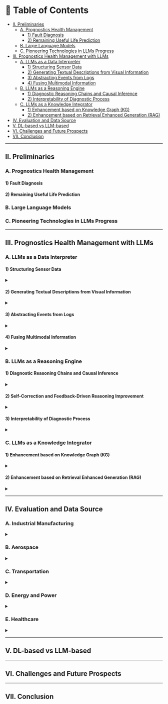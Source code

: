 # 📘 Table of Contents

- [II. Preliminaries](#ii-preliminaries)
  - [A. Prognostics Health Management](#a-prognostics-health-management)
    - [1) Fault Diagnosis](#1-fault-diagnosis)
    - [2) Remaining Useful Life Prediction](#2-remaining-useful-life-prediction)
  - [B. Large Language Models](#b-large-language-models)
  - [C. Pioneering Technologies in LLMs Progress](#c-pioneering-technologies-in-llms-progress)
- [III. Prognostics Health Management with LLMs](#iii-prognostics-health-management-with-llms)
  - [A. LLMs as a Data Interpreter](#a-llms-as-a-data-interpreter)
    - [1) Structuring Sensor Data](#1-structuring-sensor-data)
    - [2) Generating Textual Descriptions from Visual Information](#2-generating-textual-descriptions-from-visual-information)
    - [3) Abstracting Events from Logs](#3-abstracting-events-from-logs)
    - [4) Fusing Multimodal Information](#4-fusing-multimodal-information)
  - [B. LLMs as a Reasoning Engine](#b-llms-as-a-reasoning-engine)
    - [1) Diagnostic Reasoning Chains and Causal Inference](#1-diagnostic-reasoning-chains-and-causal-inference)
    - [2) Interpretability of Diagnostic Process](#2-interpretability-of-diagnostic-process)
  - [C. LLMs as a Knowledge Integrator](#c-llms-as-a-knowledge-integrator)
    - [1) Enhancement based on Knowledge Graph (KG)](#1-enhancement-based-on-knowledge-graph-kg)
    - [2) Enhancement based on Retrieval Enhanced Generation (RAG)](#2-enhancement-based-on-retrieval-enhanced-generation-rag)
- [IV. Evaluation and Data Source](#iv-evaluation-and-data-source)
- [V. DL-based vs LLM-based](#v-dl-based-vs-llm-based)
- [VI. Challenges and Future Prospects](#vi-challenges-and-future-prospects)
- [VII. Conclusion](#vii-conclusion)

---

## II. Preliminaries


### A. Prognostics Health Management


#### 1) Fault Diagnosis


#### 2) Remaining Useful Life Prediction


### B. Large Language Models

### C. Pioneering Technologies in LLMs Progress


---

## III. Prognostics Health Management with LLMs
### A. LLMs as a Data Interpreter
#### 1) Structuring Sensor Data
<details>
<summary></summary>

- **System Log Parsing with Large Language Models: A Review.** `arXiv` `2025`

  Beck, Viktor and Landauer, Max and Wurzenberger, Markus and Skopik, Florian and Rauber, Andreas. [[Paper](http://arxiv.org/abs/2504.04877)]

- **Using Large Language Models to Enhance the Reusability of Sensor Data.** `MDPI` `2024`

  Berenguer, Alberto and Morejón, Adriana and Tomás, David and Mazón, Jose-Norberto. [[Paper](https://www.mdpi.com/1424-8220/24/2/347)]

- **Structured Information Extraction from Scientific Text with Large Language Models.** `Nature Communications` `2024`

  Dagdelen, John and Dunn, Alexander and Lee, Sanghoon and Walker, Nicholas and Rosen, Andrew S. and Ceder, Gerbrand and Persson, Kristin A. and Jain, Anubhav. [[Paper](https://www.nature.com/articles/s41467-024-45563-x)]

- **BlendSQL: A Scalable Dialect for Unifying Hybrid Question Answering in Relational Algebra.** `arXiv` `2024`

  Glenn, Parker and Dakle, Parag and Wang, Liang and Raghavan, Preethi. [[Paper](https://aclanthology.org/2024.findings-acl.25)]

- **Multimodal LLM for Intelligent Transportation Systems.** `arXiv` `2024`

  Le, Dexter and Yunusoglu, Aybars and Tiwari, Karn and Isik, Murat and Dikmen, I. Can. [[Paper](http://arxiv.org/abs/2412.11683)]

- **A Survey on Open Information Extraction from Rule-based Model to Large Language Model.** `arXiv` `2024`

  Liu, Pai and Gao, Wenyang and Dong, Wenjie and Ai, Lin and Gong, Ziwei and Huang, Songfang and Li, Zongsheng and Hoque, Ehsan and Hirschberg, Julia and Zhang, Yue. [[Paper](http://arxiv.org/abs/2208.08690)]

- **LogParser-LLM: Advancing Efficient Log Parsing with Large Language Models.** `arXiv` `2024`

  Zhong, Aoxiao and Mo, Dengyao and Liu, Guiyang and Liu, Jinbu and Lu, Qingda and Zhou, Qi and Wu, Jiesheng and Li, Quanzheng and Wen, Qingsong. [[Paper](https://doi.org/10.1145/3637528.3671810)]

  - **Multimodal Large Language Model-Enabled Machine Intelligent Fault Diagnosis Method with Non-Contact Dynamic Vision Data.** `Sensors (Basel, Switzerland)` `2025`

  Lu, Zihan and Sun, Cuiying and Li, Xiang.

- **VisionLLM: Large Language Model Is Also an Open-Ended Decoder for Vision-Centric Tasks.** `Advances in Neural Information Processing Systems` `2023`

  Wang, Wenhai and Chen, Zhe and Chen, Xiaokang and Wu, Jiannan and Zhu, Xizhou and Zeng, Gang and Luo, Ping and Lu, Tong and Zhou, Jie and Qiao, Yu and Dai, Jifeng. [[Paper](https://proceedings.neurips.cc/paper_files/paper/2023/hash/c1f7b1ed763e9c75e4db74b49b76db5f-Abstract-Conference.html)]

</details>

#### 2) Generating Textual Descriptions from Visual Information
<details>
<summary></summary>


- **Enhancing Data Literacy On-Demand: LLMs as Guides for Novices in Chart Interpretation.** `IEEE` `2025`

  Choe, Kiroong and Lee, Chaerin and Lee, Soohyun and Song, Jiwon and Cho, Aeri and Kim, Nam Wook and Seo, Jinwook. [[Paper](https://ieeexplore.ieee.org/abstract/document/10555321)]


- **Bridging Expert Knowledge and Sensor Measurements for Machine Fault Quantification with Large Language Models.** `IEEE` `2024`

  Jose, Sagar and Nguyen, Khanh T.P and Medjaher, Kamal and Zemouri, Ryad and Lévesque, Mélanie and Tahan, Antoine. [[Paper](https://ieeexplore.ieee.org/abstract/document/10637229)]

- **A Text-Based Knowledge-Embedded Soft Sensing Modeling Approach for General Industrial Process Tasks Based on Large Language Model.** `arXiv` `2025`

  Tong, Shuo and Liu, Han and Guo, Runyuan and Tian, Xueqiong and Wang, Wenqing and Liu, Ding and Zhang, Youmin. [[Paper](http://arxiv.org/abs/2501.05075)]


</details>

#### 3) Abstracting Events from Logs
<details>
<summary></summary>

- **Is a Large Language Model a Good Annotator for Event Extraction?.** `Proceedings of the AAAI Conference on Artificial Intelligence` `2024`

  Chen, Ruirui and Qin, Chengwei and Jiang, Weifeng and Choi, Dongkyu. [[Paper](https://ojs.aaai.org/index.php/AAAI/article/view/29730)]

- **LogLLM: Log-based Anomaly Detection Using Large Language Models.** `arXiv` `2025`

  Guan, Wei and Cao, Jian and Qian, Shiyou and Gao, Jianqi and Ouyang, Chun. [[Paper](http://arxiv.org/abs/2411.08561)]

- **Data Interpreter: An LLM Agent For Data Science.** `arXiv` `2024`

  Hong, Sirui and Lin, Yizhang and Liu, Bang and Liu. [[Paper](http://arxiv.org/abs/2402.18679)]

- **Exploring the Effectiveness of LLMs in Automated Logging Generation: An Empirical Study.** `arXiv` `2024`

  Li, Yichen and Huo, Yintong and Jiang, Zhihan and Zhong, Renyi and He, Pinjia and Su, Yuxin and Briand, Lionel and Lyu, Michael R.. [[Paper](http://arxiv.org/abs/2307.05950)]

- **Maintaining Data Freshness in Distributed Cyber-Physical Systems.** `IEEE Transactions on Computers` `2019`

  Li, Guohui and Li, Jianjun and Guo, Bing and others. [[Paper](https://ieeexplore.ieee.org/abstract/document/8611386/)]

- **ContextLLM: Meaningful Context Reasoning from Multi-Sensor and Multi-Device Data Using LLMs | Proceedings of the 26th International Workshop on Mobile Computing Systems and Applications.** `ACM Conferences` `2025`

  Post, Kevin and. [[Paper](https://dl.acm.org/doi/10.1145/3708468.3711892)]

- **LLM-Based Event Abstraction and~Integration for~IoT-Sourced Logs.** `Springer Nature Switzerland` `2025`

  Shirali, Mohsen and Sani, Mohammadreza Fani and Ahmadi, Zahra and Serral, Estefanía.

- **Power System State Estimation Using PMUs with Imperfect Synchronization.** `IEEE Transactions on power Systems` `2013`

  Yang, Peng and Tan, Zhao and Wiesel, Ami and Nehorai, Arye.

- **LLM-TSFD: An Industrial Time Series Human-in-the-Loop Fault Diagnosis Method Based on a Large Language Model.** `Expert Systems with Applications` `2025`

  Zhang, Qi and Xu, Chao and Li, Jie and Sun, Yicheng and Bao, Jinsong and Zhang, Dan. [[Paper](https://www.sciencedirect.com/science/article/pii/S0957417424027283)]
  
</details>

#### 4) Fusing Multimodal Information
<details>
<summary></summary>

- **Multimodal LLMs for~Health Grounded in~Individual-Specific Data.** `Springer Nature Switzerland` `2024`

  Belyaeva, Anastasiya and Cosentino, Justin and Hormozdiari, Farhad and Eswaran, Krish and Shetty, Shravya and Corrado, Greg and Carroll, Andrew and McLean, Cory Y. and Furlotte, Nicholas A..

- **Multimodal Data Fusion: An Overview of Methods, Challenges, and Prospects.** `Proceedings of the IEEE` `2015`

  Lahat, Dana and Adali, Tülay and Jutten, Christian. [[Paper](https://ieeexplore.ieee.org/abstract/document/7214350)]

- **Dynamic Vision-Based Machinery Fault Diagnosis with Cross-Modality Feature Alignment.** `IEEE/CAA Journal of Automatica Sinica` `2024`

  Li, Xiang and Yu, Shupeng and Lei, Yaguo and Li, Naipeng and Yang, Bin. [[Paper](https://ieeexplore.ieee.org/document/10664604)]

- **TaskSense: A Translation-like Approach for Tasking Heterogeneous Sensor Systems with LLMs | Proceedings of the 23rd ACM Conference on Embedded Networked Sensor Systems.** `ACM Conferences` `2025`

  Liu, Kaiwei and. [[Paper](https://dl.acm.org/doi/10.1145/3715014.3722070)]

- **Multi-Sensor Information Fusion and Coordinate Attention-Based Fault Diagnosis Method and Its Interpretability Research.** `Engineering Applications of Artificial Intelligence` `2023`

  Tong, Jinyu and Liu, Cang and Zheng, Jinde and Pan, Haiyang. [[Paper](https://www.sciencedirect.com/science/article/pii/S0952197623007984)]

- **TransCompressor: LLM-Powered Multimodal Data Compression for Smart Transportation.** `Association for Computing Machinery` `2024`

  Yang, Huanqi and Wu, Rucheng and Xu, Weitao. [[Paper](https://doi.org/10.1145/3636534.3698120)]

- **Large Language Models as Data Preprocessors.** `arXiv` `2024`

  Zhang, Haochen and Dong, Yuyang and Xiao, Chuan and Oyamada, Masafumi. [[Paper](http://arxiv.org/abs/2308.16361)]

</details>

### B. LLMs as a Reasoning Engine


#### 1) Diagnostic Reasoning Chains and Causal Inference
<details>
<summary></summary>

- **Causal Inference.** `Engineering` `2020`

  Kun Kuang. [[Paper](https://www.sciencedirect.com/science/article/pii/S2095809919305235)]
  
- **A Case-Based Reasoning System for Fault Detection and Isolation: A Case Study on Complex Gearboxes.** `Journal of Quality in Maintenance Engineering` `2019`

  Boral, Soumava and Chaturvedi, Sanjay Kumar and Naikan, V.N.A.. [[Paper](https://doi.org/10.1108/JQME-05-2018-0039)]

- **Program of Thoughts Prompting: Disentangling Computation from Reasoning for Numerical Reasoning Tasks.** `arXiv` `2023`

  Chen, Wenhu and Ma, Xueguang and Wang, Xinyi and Cohen, William W.. [[Paper](http://arxiv.org/abs/2211.12588)]

- **Knowledge-Based Fault Diagnosis in Industrial Internet of Things: A Survey.** `IEEE Internet of Things Journal` `2022`

  Chi, Yuanfang and Dong, Yanjie and Wang, Z. Jane and Yu, F. Richard and Leung, Victor C. M.. [[Paper](https://ieeexplore.ieee.org/abstract/document/9745085)]

- **Large Language Models Are Reasoning Teachers.** `Association for Computational Linguistics` `2023`

  Ho, Namgyu and Schmid, Laura and Yun, Se-Young. [[Paper](https://aclanthology.org/2023.acl-long.830/)]

- **Forward-Backward Reasoning in Large Language Models for Mathematical Verification.** `Association for Computational Linguistics` `2024`

  Jiang, Weisen and Shi, Han and Yu, Longhui and Liu, Zhengying and Zhang, Yu and Li, Zhenguo and Kwok, James. [[Paper](https://aclanthology.org/2024.findings-acl.397/)]

- **Making Language Models Better Reasoners with Step-Aware Verifier.** `Association for Computational Linguistics` `2023`

  Li, Yifei and Lin, Zeqi and Zhang, Shizhuo and Fu, Qiang and Chen, Bei and Lou, Jian-Guang and Chen, Weizhu. [[Paper](https://aclanthology.org/2023.acl-long.291/)]

- **Electrical Load Forecasting Using Edge Computing and Federated Learning.** `IEEE` `2020`

  Taïk, Afaf and Cherkaoui, Soumaya.

- **Applying a Case-Based Reasoning Method for Fault Diagnosis during Maintenance.** `Journal of Mechanical Engineering Science` `2009`

  Tsai, Y-T. [[Paper](https://doi.org/10.1243/09544062JMES1588)]

- **Machine Fault Diagnosis and Prognosis: The State of The Art.** `International Journal of Fluid Machinery and Systems` `2009`

  Van Tung, Tran and Yang, Bo-Suk.

- **Self-Reasoning Language Models: Unfold Hidden Reasoning Chains with Few Reasoning Catalyst.** `Association for Computational Linguistics` `2025`

  Wang, Hongru and Cai, Deng and Zhong, Wanjun and Huang, Shijue and Pan, Jeff Z. and Liu, Zeming and Wong, Kam-Fai. [[Paper](https://aclanthology.org/2025.findings-acl.291/)]

- **Enhancing Fault Troubleshooting through Human-Machine Collaboration: A Multi-Stage Reasoning Approach.** `IEEE` `2024`

  Wen, Sijie and Chen, Yongming and Pan, Xinyu and Zhuang, Weibin and Li, Xinyu. [[Paper](https://ieeexplore.ieee.org/abstract/document/10711734)]

- **Large Language Models Perform Diagnostic Reasoning.** `arXiv` `2023`

  Wu, Cheng-Kuang and Chen, Wei-Lin and Chen, Hsin-Hsi. [[Paper](http://arxiv.org/abs/2307.08922)]

- **DrHouse: An LLM-empowered Diagnostic Reasoning System through Harnessing Outcomes from Sensor Data and Expert Knowledge.** `Proc. ACM` `2024`

  Yang, Bufang and Jiang, Siyang and Xu, Lilin and Liu, Kaiwei and Li, Hai and Xing, Guoliang and Chen, Hongkai and Jiang, Xiaofan and Yan, Zhenyu. [[Paper](https://dl.acm.org/doi/10.1145/3699765)]

- **CausalKGPT: Industrial Structure Causal Knowledge-Enhanced Large Language Model for Cause Analysis of Quality Problems in Aerospace Product Manufacturing.** `Advanced Engineering Informatics` `2024`

  Zhou, Bin and Li, Xinyu and Liu, Tianyuan and Xu, Kaizhou and Liu, Wei and Bao, Jinsong. [[Paper](https://www.sciencedirect.com/science/article/pii/S1474034623004615)]
  - **A Modeling and Probabilistic Reasoning Method of Dynamic Uncertain Causality Graph for Industrial Fault Diagnosis.** `International Journal of Automation and Computing` `2014`

  Dong, Chun-Ling and Zhang, Qin and Geng, Shi-Chao. [[Paper](https://doi.org/10.1007/s11633-014-0791-8)]

- **Reasoning with Language Model Is Planning with World Model.** `Association for Computational Linguistics` `2023`

  Hao, Shibo and Gu, Yi and Ma, Haodi and Hong, Joshua and Wang, Zhen and Wang, Daisy and Hu, Zhiting. [[Paper](https://aclanthology.org/2023.emnlp-main.507/)]

- **Can Large Language Models Infer Causation from Correlation?.** `arXiv` `2024`

  Jin, Zhijing and Liu, Jiarui and Lyu, Zhiheng and Poff, Spencer and Sachan, Mrinmaya and Mihalcea, Rada and Diab, Mona and Schölkopf, Bernhard. [[Paper](http://arxiv.org/abs/2306.05836)]

- **LLMs Are Prone to Fallacies in Causal Inference.** `arXiv` `2024`

  Joshi, Nitish and Saparov, Abulhair and Wang, Yixin and He, He. [[Paper](http://arxiv.org/abs/2406.12158)]

- **Large Language Models and Causal Inference in Collaboration: A Comprehensive Survey.** `Association for Computational Linguistics` `2025`

  Liu, Xiaoyu and Xu, Paiheng and Wu, Junda and Yuan, Jiaxin and Yang, Yifan and Zhou, Yuhang and Liu, Fuxiao and Guan, Tianrui and Wang, Haoliang and Yu, Tong and McAuley, Julian and Ai, Wei and Huang, Furong. [[Paper](https://aclanthology.org/2025.findings-naacl.427/)]

- **Seg-Zero: Reasoning-Chain Guided Segmentation via Cognitive Reinforcement.** `arXiv` `2025`

  Liu, Yuqi and Peng, Bohao and Zhong, Zhisheng and Yue, Zihao and Lu, Fanbin and Yu, Bei and Jia, Jiaya. [[Paper](http://arxiv.org/abs/2503.06520)]

- **Causal Order: The Key to Leveraging Imperfect Experts in Causal Inference.** `arXiv` `2025`

  Vashishtha, Aniket and Reddy, Abbavaram Gowtham and Kumar, Abhinav and Bachu, Saketh and Balasubramanian, Vineeth N. and Sharma, Amit. [[Paper](http://arxiv.org/abs/2310.15117)]

- **Causal Discriminative Modeling for Robust Cloud Service Fault Detection.** `Journal of Computer Technology and Software` `2024`

  Wang, Heyi. [[Paper](https://ashpress.org/index.php/jcts/article/view/193)]
</details>


#### 2) Self-Correction and Feedback-Driven Reasoning Improvement
<details>
<summary></summary>

- **QueryAgent: A Reliable and Efficient Reasoning Framework with Environmental Feedback-based Self-Correction.** `arXiv` `2024`

  Huang, Xiang and Cheng, Sitao and Huang, Shanshan and Shen, Jiayu and Xu, Yong and Zhang, Chaoyun and Qu, Yuzhong. [[Paper](http://arxiv.org/abs/2403.11886)]

- **Learning to Correction: Explainable Feedback Generation for Visual Commonsense Reasoning Distractor | Proceedings of the 32nd ACM International Conference on Multimedia.** `ACM Conferences` `2025`

  Jiali Chen, Xusen Hei, Yuqi Xue, Yuancheng Wei, Jiayuan Xie, Yi Cai, Qing Li. [[Paper](https://dl.acm.org/doi/10.1145/3664647.3681590)]

- **Making Language Models Better Reasoners with Step-Aware Verifier.** `Association for Computational Linguistics` `2023`

  Li, Yifei and Lin, Zeqi and Zhang, Shizhuo and Fu, Qiang and Chen, Bei and Lou, Jian-Guang and Chen, Weizhu. [[Paper](https://aclanthology.org/2023.acl-long.291/)]

- **REFINER: Reasoning Feedback on Intermediate Representations.** `arXiv` `2024`

  Paul, Debjit and Ismayilzada, Mete and Peyrard, Maxime and Borges, Beatriz and Bosselut, Antoine and West, Robert and Faltings, Boi. [[Paper](http://arxiv.org/abs/2304.01904)]

  - **RL4F: Generating Natural Language Feedback with Reinforcement Learning for Repairing Model Outputs.** `Association for Computational Linguistics` `2023`

  Akyurek, Afra Feyza and Akyurek, Ekin and Kalyan, Ashwin and Clark, Peter and Wijaya, Derry Tanti and Tandon, Niket. [[Paper](https://aclanthology.org/2023.acl-long.427/)]

- **Embedding Self-Correction as an Inherent Ability in Large Language Models for Enhanced Mathematical Reasoning.** `arXiv` `2025`

  Gao, Kuofeng and Cai, Huanqia and Shuai, Qingyao and Gong, Dihong and Li, Zhifeng. [[Paper](http://arxiv.org/abs/2410.10735)]

- **Large Language Models Cannot Self-Correct Reasoning Yet.** `The Twelfth International Conference` `2023`

  Huang, Jie and Chen, Xinyun and Mishra, Swaroop and Zheng, Huaixiu Steven and Yu, Adams Wei and Song, Xinying and Zhou, Denny. [[Paper](https://openreview.net/forum?id=IkmD3fKBPQ)]

- **Improving Intermediate Reasoning in Zero-Shot Chain-of-Thought for Large Language Models with Filter Supervisor-Self Correction.** `Neurocomputing` `2025`

  Jun Sun. [[Paper](https://www.sciencedirect.com/science/article/abs/pii/S0925231224019908)]

- **Self-Refine: Iterative Refinement with Self-Feedback.** `Conference` `2023`

  Madaan, Aman and Tandon, Niket and Gupta, Prakhar and Hallinan, Skyler and Gao. [[Paper](https://openreview.net/forum?id=S37hOerQLB)]

- **Fine-Tuning on Diverse Reasoning Chains Drives Within-Inference CoT Refinement in LLMs.** `arXiv` `2025`

  Puerto, Haritz and Chubakov, Tilek and Zhu, Xiaodan and Madabushi, Harish Tayyar and Gurevych, Iryna. [[Paper](http://arxiv.org/abs/2407.03181)]

- **Self-Consistency Improves Chain of Thought Reasoning in Language Models.** `arXiv` `2023`

  Wang, Xuezhi and Wei, Jason and Schuurmans, Dale and Le, Quoc and Chi, Ed and Narang, Sharan and Chowdhery, Aakanksha and Zhou, Denny. [[Paper](http://arxiv.org/abs/2203.11171)]

- **RCOT: Detecting and Rectifying Factual Inconsistency in Reasoning by Reversing Chain-of-Thought.** `arXiv` `2023`

  Xue, Tianci and Wang, Ziqi and Wang, Zhenhailong and Han, Chi and Yu, Pengfei and Ji, Heng. [[Paper](http://arxiv.org/abs/2305.11499)]

</details>

#### 3) Interpretability of Diagnostic Process
<details>
<summary></summary>

- **A Spectral Interpretable Bearing Fault Diagnosis Framework Powered by Large Language Models.** `Sensors` `2025`

  Bao, Panfeng and Yi, Wenjun and Zhu, Yue and Shen, Yufeng and Peng, Haotian. [[Paper](https://www.mdpi.com/1424-8220/25/12/3822)]

- **Enhancing Reliability Through Interpretability: A Comprehensive Survey of Interpretable Intelligent Fault Diagnosis in Rotating Machinery.** `IEEE Access` `2024`

  Chen, Gang and Yuan, Junlin and Zhang, Yiyue and Zhu, Hanyue and Huang, Ruyi and Wang, Fengtao and Li, Weihua. [[Paper](https://ieeexplore.ieee.org/abstract/document/10600683)]

- **Integrating LLMs for Explainable Fault Diagnosis in Complex Systems.** `arXiv` `2024`

  Dave, Akshay J. and Nguyen, Tat Nghia and Vilim, Richard B.. [[Paper](http://arxiv.org/abs/2402.06695)]

- **Using SHAP Values and Machine Learning to Understand Trends in the Transient Stability Limit.** `IEEE Transactions on Power Systems` `2023`

  Hamilton, Robert I and Papadopoulos, Panagiotis N.

- **An Interpretable Approach Using Hybrid Graph Networks and Explainable AI for Intelligent Diagnosis Recommendations in Chronic Disease Care.** `Biomedical Signal Processing and Control` `2024`

  Huang, Mengxing and Zhang, Xiu Shi and Bhatti, Uzair Aslam and Wu, YuanYuan and Zhang, Yu and Yasin Ghadi, Yazeed. [[Paper](https://www.sciencedirect.com/science/article/pii/S1746809423013460)]

- **Variational Attention-Based Interpretable Transformer Network for Rotary Machine Fault Diagnosis.** `IEEE Transactions on Neural Networks and Learning Systems` `2024`

  Li, Yasong and Zhou, Zheng and Sun, Chuang and Chen, Xuefeng and Yan, Ruqiang. [[Paper](https://ieeexplore.ieee.org/abstract/document/9887963)]

- **WavCapsNet: An Interpretable Intelligent Compound Fault Diagnosis Method by Backward Tracking.** `IEEE` `2023`

  Li, Weihua and Lan, Hao and Chen, Junbin and Feng, Ke and Huang, Ruyi. [[Paper](https://ieeexplore.ieee.org/abstract/document/10143698)]

- **The Interpretable Reasoning and Intelligent Decision-Making Based on Event Knowledge Graph With LLMs in Fault Diagnosis Scenarios.** `IEEE Transactions on Instrumentation and Measurement` `2025`

  Men, ChangHao and Han, Yu and Wang, Ping and Tao, JianYuan and Huang, Cheng-Geng. [[Paper](https://ieeexplore.ieee.org/abstract/document/10925425)]

- **Intelligent Fault Diagnosis and Visual Interpretability of Rotating Machinery Based on Residual Neural Network** `Measurement` `2022`

  Yu, Shihang and Wang, Min and Pang, Shanchen and Song, Limei and Qiao, Sibo. [[Paper](https://www.sciencedirect.com/science/article/pii/S0263224122004778)]
</details>


### C. LLMs as a Knowledge Integrator


#### 1) Enhancement based on Knowledge Graph (KG)
<details>
<summary></summary>

- **Large Knowledge Model: Perspectives and Challenges.** `Data Intelligence` `2024`

  Chen, Huajun. [[Paper](http://arxiv.org/abs/2312.02706)]

- **Knowledge Graphs: Opportunities and Challenges | Artificial Intelligence Review.** `Online` `2025`

  Ciyuan Peng, Feng Xia, Mehdi Naseriparsa \& Francesco Osborne. [[Paper](https://link.springer.com/article/10.1007/s10462-023-10465-9)]

- **Chatlaw: A Multi-Agent Collaborative Legal Assistant with Knowledge Graph Enhanced Mixture-of-Experts Large Language Model.** `arXiv` `2024`

  Cui, Jiaxi and Ning, Munan and Li, Zongjian and Chen, Bohua and Yan, Yang and Li, Hao and Ling, Bin and Tian, Yonghong and Yuan, Li. [[Paper](http://arxiv.org/abs/2306.16092)]

- **EXplainable Neural-Symbolic Learning (\mkbibemphX-NeSyL) Methodology to Fuse Deep Learning Representations with Expert Knowledge Graphs: The MonuMAI Cultural Heritage Use Case.** `Information Fusion` `2022`

  Díaz-Rodríguez, Natalia and Lamas, Alberto and Sanchez, Jules and Franchi, Gianni and Donadello, Ivan and Tabik, Siham and Filliat, David and Cruz, Policarpo and Montes, Rosana and Herrera, Francisco. [[Paper](https://www.sciencedirect.com/science/article/pii/S1566253521001986)]

- **Knowledge Graph-Enhanced Molecular Contrastive Learning with Functional Prompt.** `Nature Machine Intelligence` `2023`

  Fang, Yin and Zhang, Qiang and Zhang, Ningyu and Chen, Zhuo and Zhuang, Xiang and Shao, Xin and Fan, Xiaohui and Chen, Huajun. [[Paper](https://www.nature.com/articles/s42256-023-00654-0)]

- **An Enhanced Prompt-Based LLM Reasoning Scheme via~Knowledge Graph-Integrated Collaboration.** `Springer Nature Switzerland` `2024`

  Li, Yihao and Zhang, Ru and Liu, Jianyi.

- **Graph Convolutional Neural Network for Intelligent Fault Diagnosis of Machines via Knowledge Graph.** `IEEE Transactions on Industrial Informatics` `2024`

  Mao, Zehui and Wang, Huan and Jiang, Bin and Xu, Juan and Guo, Huifeng. [[Paper](https://ieeexplore.ieee.org/abstract/document/10454020)]

- **Knowledge Graph Large Language Model (KG-LLM) for Link Prediction.** `arXiv` `2025`

  Shu, Dong and Chen, Tianle and Jin, Mingyu and Zhang, Chong and Du, Mengnan and Zhang, Yongfeng. [[Paper](http://arxiv.org/abs/2403.07311)]

- **Knowledge Graph Accuracy Evaluation: An LLM-enhanced Embedding Approach.** `International Journal of Data Science and Analytics` `2025`

  Zhang, Mingtao and Yang, Guoli and Liu, Yi and Shi, Jing and Bai, Xiaoying. [[Paper](https://doi.org/10.1007/s41060-024-00661-3)]

- **CausalKGPT: Industrial Structure Causal Knowledge-Enhanced Large Language Model for Cause Analysis of Quality Problems in Aerospace Product Manufacturing.** `Advanced Engineering Informatics` `2024`

  Zhou, Bin and Li, Xinyu and Liu, Tianyuan and Xu, Kaizhou and Liu, Wei and Bao, Jinsong. [[Paper](https://www.sciencedirect.com/science/article/pii/S1474034623004615)]

- **Leveraging on Causal Knowledge for Enhancing the Root Cause Analysis of Equipment Spot Inspection Failures.** `Adv. Eng. Inform.` `2022`

  Zhou, Bin and Li, Jie and Li, Xinyu and Hua, Bao and Bao, Jinsong. [[Paper](https://doi.org/10.1016/j.aei.2022.101799)]

- **LLMs for Knowledge Graph Construction and Reasoning: Recent Capabilities and Future Opportunities.** `World Wide Web` `2024`

  Zhu, Yuqi and Wang, Xiaohan and Chen, Jing and Qiao, Shuofei and Ou, Yixin and Yao, Yunzhi and Deng, Shumin and Chen, Huajun and Zhang, Ningyu. [[Paper](https://doi.org/10.1007/s11280-024-01297-w)]

- **Multi-Modal Knowledge Graph Construction and Application: A Survey.** `IEEE Transactions on Knowledge and Data Engineering` `2024`

  Zhu, Xiangru and Li, Zhixu and Wang, Xiaodan and Jiang, Xueyao and Sun, Penglei and Wang, Xuwu and Xiao, Yanghua and Yuan, Nicholas Jing. [[Paper](https://ieeexplore.ieee.org/abstract/document/9961954)]

- **Knowledge Graph-Based In-Context Learning for Advanced Fault Diagnosis in Sensor Networks.** `Sensors (Basel, Switzerland)` `2024`

  Xie, Xin and Wang, Junbo and Han, Yu and Li, Wenjuan.

</details>

#### 2) Enhancement based on Retrieval Enhanced Generation (RAG)
<details>
<summary></summary>

- **Application of Retrieval-Augmented Generation for Interactive Industrial Knowledge Management via a Large Language Model.** `Computer Standards \& Interfaces` `2025`

  Chen, Lun-Chi and Pardeshi, Mayuresh Sunil and Liao, Yi-Xiang and Pai, Kai-Chih. [[Paper](https://www.sciencedirect.com/science/article/pii/S0920548925000248)]

- **Vul-RAG: Enhancing LLM-based Vulnerability Detection via Knowledge-level RAG.** `arXiv` `2025`

  Du, Xueying and Zheng, Geng and Wang, Kaixin and Zou, Yi and Wang, Yujia and Deng, Wentai and Feng, Jiayi and Liu, Mingwei and Chen, Bihuan and Peng, Xin and Ma, Tao and Lou, Yiling. [[Paper](http://arxiv.org/abs/2406.11147)]

- **Vul-RAG: Enhancing LLM-based Vulnerability Detection via Knowledge-level RAG.** `arXiv` `2025`

  Du, Xueying and Zheng, Geng and Wang, Kaixin and Zou, Yi and Wang, Yujia and Deng, Wentai and Feng, Jiayi and Liu, Mingwei and Chen, Bihuan and Peng, Xin and Ma, Tao and Lou, Yiling. [[Paper](http://arxiv.org/abs/2406.11147)]

- **From Human Experts to Machines: An LLM Supported Approach to Ontology and Knowledge Graph Construction.** `arXiv` `2024`

  Kommineni, Vamsi Krishna and König-Ries, Birgitta and Samuel, Sheeba. [[Paper](http://arxiv.org/abs/2403.08345)]

- **Enhancing LLM Factual Accuracy with RAG to Counter Hallucinations: A Case Study on Domain-Specific Queries in Private Knowledge-Bases.** `arXiv` `2024`

  Li, Jiarui and Yuan, Ye and Zhang, Zehua. [[Paper](http://arxiv.org/abs/2403.10446)]

- **How Much Can RAG Help the Reasoning of LLM?.** `arXiv` `2024`

  Liu, Jingyu and Lin, Jiaen and Liu, Yong. [[Paper](http://arxiv.org/abs/2410.02338)]

- **QA-RAG: Exploring LLM Reliance on External Knowledge.** `MDPI` `2025`

  Mansurova, A., Mansurova, A., \& Nugumanova, A.. [[Paper](https://www.mdpi.com/2504-2289/8/9/115)]

- **LLM-R: A Framework for Domain-Adaptive Maintenance Scheme Generation Combining Hierarchical Agents and RAG.** `arXiv` `2024`

  Tao, Laifa and Huang, Qixuan and Wu, Xianjun and Zhang, Weiwei and Wu, Yunlong and Li, Bin and Lu, Chen and Hai, Xingshuo. [[Paper](http://arxiv.org/abs/2411.04476)]

- **ReF-DDPM: A Novel DDPM-based Data Augmentation Method for Imbalanced Rolling Bearing Fault Diagnosis.** `Reliability Engineering \& System Safety` `2024`

  Yu, Tian and Li, Chaoshun and Huang, Jie and Xiao, Xiangqu and Zhang, Xiaoyuan and Li, Yuhong and Fu, Bitao. [[Paper](https://www.sciencedirect.com/science/article/pii/S0951832024004150)]

- **KnowAgent: Knowledge-Augmented Planning for LLM-Based Agents.** `arXiv` `2025`

  Zhu, Yuqi and Qiao, Shuofei and Ou, Yixin and Deng, Shumin and Lyu, Shiwei and Shen, Yue and Liang, Lei and Gu, Jinjie and Chen, Huajun and Zhang, Ningyu. [[Paper](http://arxiv.org/abs/2403.03101)]

</details>


---

## IV. Evaluation and Data Source

### A. Industrial Manufacturing
<details>
  <summary></summary>
  
- **Application of Internet of Thing and Cyber Physical System in Industry 4.0 Smart Manufacturing.** `Springer` `2021`

  Abikoye, Oluwakemi Christiana and Bajeh, Amos Orenyi and Awotunde, Joseph Bamidele and Ameen, Ahmed Oloduowo and Mojeed, Hammed Adeleye and Abdulraheem, Muyideen and Oladipo, Idowu Dauda and Salihu, Shakirat Aderonke. [[Paper](https://link.springer.com/chapter/10.1007/978-3-030-66222-6_14)]

- **Forecasting Municipal Solid Waste Quantity Using Artificial Neural Network and Supported Vector Machine Techniques: A Case Study of Johannesburg, South Africa.** `Journal of Cleaner Production` `2021`

  family=Ayeleru, given=OO, given-i=OO and family=Fajimi, given=LI, given-i=LI and family=Oboirien, given=BO, given-i=BO and family=Olubambi, given=PA, given-i=PA. [[Paper](https://www.sciencedirect.com/science/article/abs/pii/S0959652620357176)]

- **Cyber-Physical Systems Architecture for Self-Aware Machines in Industry 4.0 Environment.** `IFAC-PapersOnLine` `2015`

  Bagheri, Behrad and Yang, Shanhu and Kao, Hung-An and Lee, Jay. [[Paper](https://www.sciencedirect.com/science/article/pii/S2405896315005571)]

- **Machine Learning Techniques Applied to Mechanical Fault Diagnosis and Fault Prognosis in the Context of Real Industrial Manufacturing Use-Cases: A Systematic Literature Review.** `Applied Intelligence` `2022`

  Fernandes, Marta and Corchado, Juan Manuel and Marreiros, Goreti. [[Paper](https://doi.org/10.1007/s10489-022-03344-3)]

- **An End-to-End General Language Model (GLM)-4-Based Milling Cutter Fault Diagnosis Framework for Intelligent Manufacturing.** `Sensors (Basel, Switzerland)` `2025`

  He, Jigang and Liu, Xuan and Lei, Yuncong and Cao, Ao and Xiong, Jie. [[Paper](https://www.mdpi.com/1424-8220/25/7/2295)]

- **Research Progress on Data-Driven Industrial Fault Diagnosis Methods.** `Sensors (Basel, Switzerland)` `2025`

  Lei, Liang and Li, Weibin and Zhang, Shiwei and Wu, Changyuan and Yu, Hongxiang. [[Paper](https://pmc.ncbi.nlm.nih.gov/articles/PMC12074220/)]

- **Privacy-Preserving Traffic Flow Prediction: A Federated Learning Approach.** `IEEE Internet of Things Journal` `2020`

  Liu, Yi and family=James, given=JQ, given-i=JQ and Kang, Jiawen and Niyato, Dusit and Zhang, Shuyu. [[Paper](https://ieeexplore.ieee.org/abstract/document/9082655)]

- **LLM-based Framework for Bearing Fault Diagnosis.** `Mechanical Systems and Signal Processing` `2025`

  L Tao, H Liu, G Ning, W Cao. [[Paper](https://www.sciencedirect.com/science/article/abs/pii/S0888327024010252)]

- **Towards Privacy-Preserving Waste Classification in the Internet of Things.** `IEEE Internet of Things Journal` `2024`

  Quan, Minh K and Nguyen, Dinh C and Nguyen, Van-Dinh and Wijayasundara, Mayuri and Setunge, Sujeeva and Pathirana, Pubudu N.

- **FLDID: Federated Learning Enabled Deep Intrusion Detection in Smart Manufacturing Industries.** `Sensors` `2022`

  Verma, Priyanka and Breslin, John G and O’Shea, Donna. [[Paper](https://www.mdpi.com/1424-8220/22/22/8974)]

- **BrainIoT: Brain-like Productive Services Provisioning with Federated Learning in Industrial IoT.** `IEEE Internet of Things Journal` `2021`

  Yang, Hui and Yuan, Jiaqi and Li, Chao and Zhao, Guanliang and Sun, Zhengjie and Yao, Qiuyan and Bao, Bowen and Vasilakos, Athanasios V and Zhang, Jie. [[Paper](https://ieeexplore.ieee.org/abstract/document/9454442)]

</details>

### B. Aerospace
<details>
<summary></summary>

 - **Deep Learning-Based Borescope Image Processing for Aero-Engine Blade in-Situ Damage Detection.** `Aerospace Science and Technology` `2022`

  Hongbing Shang. [[Paper](https://www.sciencedirect.com/science/article/abs/pii/S127096382200147X)]

- **Joint Knowledge Graph and Large Language Model for Fault Diagnosis and Its Application in Aviation Assembly.** `IEEE Transactions on Industrial Informatics` `2024`

  LIU, Peifeng and Qian, Lu and Zhao, Xingwei and Tao, Bo. [[Paper](https://ieeexplore.ieee.org/abstract/document/10463190)]

- **Fault Knowledge Graph Construction and Platform Development for Aircraft PHM.** `Sensors (Basel, Switzerland)` `2023`

  Meng, Xiangzhen and Jing, Bo and Wang, Shenglong and Pan, Jinxin and Huang, Yifeng and Jiao, Xiaoxuan. [[Paper](https://www.mdpi.com/1424-8220/24/1/231)]

- **FD-LLM: Large Language Model for Fault Diagnosis of Machines.** `arXiv` `2024`

  Qaid, Hamzah A. A. M. and Zhang, Bo and Li, Dan and Ng, See-Kiong and Li, Wei. [[Paper](http://arxiv.org/abs/2412.01218)]

- **Exploring Research on the Construction and Application of Knowledge Graphs for Aircraft Fault Diagnosis.** `Sensors (Basel, Switzerland)` `2023`

  Tang, Xilang and Chi, Guo and Cui, Lijie and Ip, Andrew W. H. and Yung, Kai Leung and Xie, Xiaoyue. [[Paper](https://www.mdpi.com/1424-8220/23/11/5295)]

- **Identification of Variables Impacting Cascading Failures in Aerospace Systems: A Natural Language Processing Approach.** `Springer Nature Switzerland` `2024`

  Taramsari, Hossein Basereh and Rao, Balaji and Nilchiani, Roshanak and Lipizzi, Carlo. [[Paper](https://link.springer.com/chapter/10.1007/978-3-031-62554-1_26)]

- **An Aerospace Equipment Operation and Maintenance Scheduling Method Based on LLM and Solver.** `ICAIRC` `2024`

  Xia, Tian and Wang, Hao and Wang, Tianyue and Zhang, Linxuan. [[Paper](https://ieeexplore.ieee.org/abstract/document/10899990)]

- **KG-SR-LLM: Knowledge-Guided Semantic Representation and Large Language Model Framework for Cross-Domain Bearing Fault Diagnosis.** `Sensors (Basel, Switzerland)` `2025`

  Xiao, Chengyong and Liu, Xiaowei and Wulamu, Aziguli and Zhang, Dezheng. [[Paper](https://www.mdpi.com/1424-8220/25/18/5758)]

- **An Intelligent Guided Troubleshooting Method for Aircraft Based on HybirdRAG.** `Scientific Reports` `2025`

  Xie, Xiaoyue and Tang, Xilang and Gu, Siwei and Cui, Lijie. [[Paper](https://www.nature.com/articles/s41598-025-02643-2)]

- **CausalKGPT: Industrial Structure Causal Knowledge-Enhanced Large Language Model for Cause Analysis of Quality Problems in Aerospace Product Manufacturing.** `Advanced Engineering Informatics` `2024`

  Zhou, B., Li, X., Liu, T., Xu, K., Liu, W. and. [[Paper](https://www.sciencedirect.com/science/article/abs/pii/S1474034623004615)]

- **A Comprehensive Survey of UPPAAL-assisted Formal Modeling and Verification.** `Software: Practice and Experience` `2025`

  Zhou, Wenbo and Zhao, Yujiao and Zhang, Ye and Wang, Yiyuan and Yin, Minghao. [[Paper](https://onlinelibrary.wiley.com/doi/abs/10.1002/spe.3372)]

  
</details>

### C. Transportation
<details>
<summary></summary>

- **A Large Language Model Framework to Uncover Underreporting in Traffic Crashes.** `Journal of Safety Research` `2025`

  Arteaga, Cristian and Park, JeeWoong. [[Paper](https://www.sciencedirect.com/science/article/pii/S0022437524001580)]

- **Decentralized Federated Learning for Extended Sensing in 6G Connected Vehicles.** `Vehicular Communications` `2022`

  Barbieri, Luca and Savazzi, Stefano and Brambilla, Mattia and Nicoli, Monica. [[Paper](https://www.sciencedirect.com/science/article/abs/pii/S2214209621000656)]

- **Federated Learning for Connected and Automated Vehicles: A Survey of Existing Approaches and Challenges.** `IEEE Transactions on Intelligent Vehicles` `2023`

  Chellapandi, Vishnu Pandi and Yuan, Liangqi and Brinton, Christopher G and Żak, Stanislaw H and Wang, Ziran. [[Paper](https://ieeexplore.ieee.org/abstract/document/10316635)]

- **LLM-based Intelligent Q\&A System for Railway Locomotive Maintenance Standardization.** `Scientific Reports` `2025`

  Chen, Ao and Tian, Ye and Zhang, Jinyi and Li, Chen and Zhang, Huiyuan. [[Paper](https://www.nature.com/articles/s41598-025-96130-3)]

- **Safety Evaluation of Protected Bike Lane Treatments at Intersections: A Causal Framework.** `Accident; Analysis and Prevention` `2025`

  Dai, Bingyou and Wang, Xuesong and Guo, Qiming and Yang, Lu and Bai, Yu. [[Paper](https://www.sciencedirect.com/science/article/abs/pii/S0001457525002180)]

- **Fedparking: A Federated Learning Based Parking Space Estimation with Parked Vehicle Assisted Edge Computing.** `IEEE Transactions on Vehicular Technology` `2021`

  Huang, Xumin and Li, Peichun and Yu, Rong and Wu, Yuan and Xie, Kan and Xie, Shengli. [[Paper](https://ieeexplore.ieee.org/abstract/document/9492053)]

- **Blockchain and Federated Learning for Collaborative Intrusion Detection in Vehicular Edge Computing.** `IEEE Transactions on Vehicular Technology` `2021`

  Liu, Hong and Zhang, Shuaipeng and Zhang, Pengfei and Zhou, Xinqiang and Shao, Xuebin and Pu, Geguang and Zhang, Yan. [[Paper](https://ieeexplore.ieee.org/abstract/document/9420262)]

- **Collision Risk Prediction and Takeover Requirements Assessment Based on Radar-Video Integrated Sensors Data: A System Framework Based on LLM.** `Accident; Analysis and Prevention` `2025`

  Liu, Qingchao and Yu, Ruohan and Cai, Yingfeng and Yuan, Quan and Wei, Henglai and Lv, Chen. [[Paper](https://www.sciencedirect.com/science/article/abs/pii/S0001457525001277)]

- **Intelligent Operation, Maintenance, and Control System for Public Building: Towards Infection Risk Mitigation and Energy Efficiency.** `Sustainable Cities and Society` `2023`

  Ren, Chen and Zhu, Hao-Cheng and Wang, Junqi and Feng, Zhuangbo and Chen, Gang and Haghighat, Fariborz and Cao, Shi-Jie. [[Paper](https://www.sciencedirect.com/science/article/pii/S2210670723001440)]

- **LLM-optimized Wavelet Packet Transform for Synchronous Condenser Fault Prediction.** `PloS One` `2025`

  Zhang, Dongqing and Zhang, Chaofeng and Kadoch, Michel and Hong, Tao and Li, Shenglong and Zhao, Wenqiang. [[Paper](https://journals.plos.org/plosone/article?id=10.1371/journal.pone.0330429)]

- **SafeTraffic Copilot: Adapting Large Language Models for Trustworthy Traffic Safety Assessments and Decision Interventions.** `Nature Communications` `2025`

  Zhao, Yang and Wang, Pu and Zhao, Yibo and Du, Hongru and Yang, Hao Frank. [[Paper](https://www.nature.com/articles/s41467-025-64574-w)]

  
</details>

### D.  Energy and Power
<details>
<summary></summary>

 - **A Large Language Model for Advanced Power Dispatch.** `Scientific Reports` `2025`

  Cheng, Yuheng and Zhao, Huan and Zhou, Xiyuan and Zhao, Junhua and Cao, Yuji and Yang, Chao and Cai, Xinlei. [[Paper](https://www.nature.com/articles/s41598-025-91940-x)]

- **Multi-Objective Power Supply Restoration in Distribution Networks Based on Graph Calculation and Information Collected by Multi-Source Sensors.** `Sensors (Basel, Switzerland)` `2025`

  Dang, Jian and Zhang, Shaopeng and Wang, Yile and Yan, Yunjiang and Jia, Rong and Liu, Guangyi. [[Paper](https://www.mdpi.com/1424-8220/25/3/768)]

- **Integrating Large Language Models into Fluid Antenna Systems: A Survey.** `Sensors (Basel, Switzerland)` `2025`

  Deng, Tingsong and Gao, Yan and Zhang, Tong and Shao, Mingjie and Ni, Wanli and Xu, Hao. [[Paper](https://www.mdpi.com/1424-8220/25/16/5177)]

- **Large-Scale Hydropower System Optimization Using Dynamic Programming and Object-Oriented Programming: The Case of the Northeast China Power Grid.** `Water Science and Technology: A Journal of the International Association on Water Pollution Research` `2013`

  Li, Ji-Qing and Zhang, Yu-Shan and Ji, Chang-Ming and Wang, Ai-Jing and Lund, Jay R.. [[Paper](https://iwaponline.com/wst/article-abstract/68/11/2458/18164/Large-scale-hydropower-system-optimization-using)]

- **[Applications and challenges of large language models in critical care medicine].** `Zhonghua Yi Xue Za Zhi` `2023`

  Su, L. X. and Weng, L. and Li, W. X. and Long, Y.. [[Paper](https://europepmc.org/article/med/37599212)]

- **Electrical Load Forecasting Using Edge Computing and Federated Learning.** `IEEE` `2020`

  Taïk, Afaf and Cherkaoui, Soumaya. [[Paper](https://ieeexplore.ieee.org/abstract/document/9148937)]

- **DeepGut: A Collaborative Multimodal Large Language Model Framework for Digestive Disease Assisted Diagnosis and Treatment.** `World Journal of Gastroenterology` `2025`

  Wan, Xiao-Han and Liu, Mei-Xia and Zhang, Yan and Kou, Guan-Jun and Xu, Lei-Qi and Liu, Han and Yang, Xiao-Yun and Zuo, Xiu-Li and Li, Yan-Qing. [[Paper](https://pmc.ncbi.nlm.nih.gov/articles/PMC12400200/)]

- **Leveraging Large Language Models for Automating Water Distribution Network Optimization.** `Water Research` `2025`

  Wang, Jian and Fu, Guangtao and Savic, Dragan. [[Paper](https://www.sciencedirect.com/science/article/pii/S004313542501440X)]

- **Feddetect: A Novel Privacy-Preserving Federated Learning Framework for Energy Theft Detection in Smart Grid.** `IEEE Internet of Things Journal` `2021`

  Wen, Mi and Xie, Rong and Lu, Kejie and Wang, Liangliang and Zhang, Kai. [[Paper](https://ieeexplore.ieee.org/abstract/document/9531953)]

- **Enhancing Domain-Specific Text Generation for Power Grid Maintenance with P2FT.** `Scientific Reports` `2024`

  Yang, Yi and Li, Chenhao and Zhu, Binghang and Zheng, Wenjie and Zhang, Fengda and Li, Zhuangzhuang. [[Paper](https://www.nature.com/articles/s41598-024-78078-y)]

- **[Fault Analysis and Treatment of GE Brivo MR355 1.5 T Magnetic Resonance Gradient System and Cooling System].** `Zhongguo Yi Liao Qi Xie Za Zhi = Chinese Journal of Medical Instrumentation` `2022`

  Zhang, Ji and Du, Guimin and Wang, Mengmeng. [[Paper](https://europepmc.org/article/med/36597403)]

- **Investigation of the Impact of Main Control Room Digitalization on Operators Cognitive Reliability in Nuclear Power Plants.** `Work (Reading, Mass.)` `2012`

  Zhou, Yong and Mu, Haiying and Jiang, Jianjun and Zhang, Li. [[Paper](https://journals.sagepub.com/doi/abs/10.3233/WOR-2012-0231-714)]

  
</details>

### E.  Healthcare
<details>
<summary></summary>

  - **A Differentially Privacy Assisted Federated Learning Scheme to Preserve Data Privacy for IoMT Applications.** `IEEE Transactions on Network and Service Management` `2024`

  Barnawi, Ahmed and Chhikara, Prateek and Tekchandani, Rajkumar and Kumar, Neeraj and Alzahrani, Bander. [[Paper](https://ieeexplore.ieee.org/abstract/document/10509607)]

- **Fedhealth: A Federated Transfer Learning Framework for Wearable Healthcare.** `IEEE Intelligent Systems` `2020`

  Chen, Yiqiang and Qin, Xin and Wang, Jindong and Yu, Chaohui and Gao, Wen. [[Paper](https://ieeexplore.ieee.org/abstract/document/9076082)]

- **Federated Learning for Predicting Clinical Outcomes in Patients with COVID-19.** `Nature Medicine` `2021`

  Dayan, Ittai and Roth, Holger R and Zhong, Aoxiao and Harouni, Ahmed and Gentili, Amilcare and Abidin, Anas Z and Liu, Andrew and Costa, Anthony Beardsworth and Wood, Bradford J and Tsai, Chien-Sung and others. [[Paper](https://www.nature.com/articles/s41591-021-01506-3)]

- **Systematic Evaluation of Manufacturer Disclosure Statements for Medical Device Security (MDS2) to Strengthen Hospital OT Security Measures - Lessons Learned.** `Studies in Health Technology and Informatics` `2025`

  Stein, Stefan and Pilgermann, Michael and Sedlmayr, Martin. [[Paper](https://ebooks.iospress.nl/doi/10.3233/SHTI251404)]

- **An AI-Based System Utilizing IoT-Enabled Ambient Sensors and LLMs for Complex Activity Tracking.** `arXiv` `2024`

  Sun, Yuan and Ortiz, Jorge. [[Paper](https://arxiv.org/abs/2407.02606v1)]

- **Automated Pancreas Segmentation Using Multi-Institutional Collaborative Deep Learning.** `Springer` `2020`

  Wang, Pochuan and Shen, Chen and Roth, Holger R and Yang, Dong and Xu, Daguang and Oda, Masahiro and Misawa, Kazunari and Chen, Po-Ting and Liu, Kao-Lang and Liao, Wei-Chih and others. [[Paper](https://link.springer.com/chapter/10.1007/978-3-030-60548-3_19)]

</details>


---

## V. DL-based vs LLM-based




---

## VI. Challenges and Future Prospects


---

## VII. Conclusion
